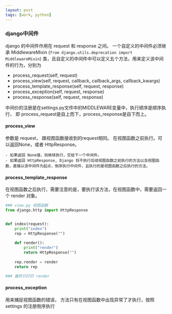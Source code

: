 ```yaml
---
layout: post
tags: [work, python]
---
```



### django中间件
django 的中间件作用在 request 和 response 之间。 一个自定义的中间件必须继承 MiddlewareMixin (`from django.utils.deprecation import MiddlewareMixin`) 类，且自定义的中间件中可以定义五个方法，用来定义该中间件的行为，分别为

- process_request(self, request)
- process_view(self, request, callback, callback_args, callback_kwargs)
- process_template_response(self, request, response)
- process_exception(self, request, response)
- process_response(self, request, response)


中间价的注册是在settings.py文件中的MIDDLEWARE变量中，执行顺序是顺序执行， 即 process_request是自上而下，process_response是自下而上。

#### process_view
参数是 request， 跟视图函数接收到的request相同。 在视图函数之前执行。可以返回None，或者 HttpResponse。

    - 如果返回 None值，则继续执行，交给下一个中间件。
    - 如果返回 HttpResponse, Django 将不执行后续视图函数之前执行的方法以及视图函数，直接以该中间件为起点，倒序执行中间件，且执行的是视图函数之后执行的方法。

#### process_template_response
在视图函数之后执行，需要注意的是，要执行该方法，在视图函数中，需要返回一个 render 对象。 
```python
### view.py 视图函数
from django.http import HttpResponse


def index(request):
    print("index")
    rep = HttpResponse("")
 
    def render():
        print("render")
        return HttpResponse("")
 
    rep.render = render
    return rep

### 最终只打印 render
```


#### process_exception
用来捕捉视图函数的错误， 方法只有在视图函数中出现异常了才执行，按照 settings 的注册倒序执行


